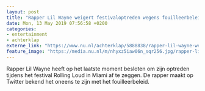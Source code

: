 ```yaml
---
layout: post
title: "Rapper Lil Wayne weigert festivaloptreden wegens fouilleerbeleid"
date: Mon, 13 May 2019 07:56:58 +0200
categories: 
- entertainment 
- achterklap 
externe_link: "https://www.nu.nl/achterklap/5888838/rapper-lil-wayne-weigert-festivaloptreden-wegens-fouilleerbeleid.html"
feature_image: "https://media.nu.nl/m/nhyxz5iaw06n_sqr256.jpg/rapper-lil-wayne-weigert-festivaloptreden-wegens-fouilleerbeleid.jpg"
---
```


Rapper Lil Wayne heeft op het laatste moment besloten om zijn optreden tijdens het festival Rolling Loud in Miami af te zeggen. De rapper maakt op Twitter bekend het oneens te zijn met het fouilleerbeleid.
